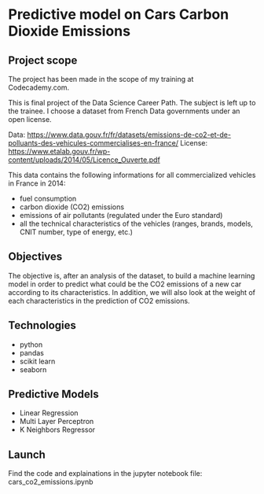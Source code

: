 # Predictive model on Cars Carbon Dioxide Emissions

## Project scope

The project has been made in the scope of my training at Codecademy.com.

This is final project of the Data Science Career Path. The subject is left up to the trainee.
I choose a dataset from French Data governments under an open license.

Data: https://www.data.gouv.fr/fr/datasets/emissions-de-co2-et-de-polluants-des-vehicules-commercialises-en-france/
License: https://www.etalab.gouv.fr/wp-content/uploads/2014/05/Licence_Ouverte.pdf

This data contains the following informations for all commercialized vehicles in France in 2014:
+ fuel consumption
+ carbon dioxide (CO2) emissions
+ emissions of air pollutants (regulated under the Euro standard)
+ all the technical characteristics of the vehicles (ranges, brands, models, CNIT number, type of energy, etc.)

## Objectives
The objective is, after an analysis of the dataset, to build a machine learning model in order to predict what could be the CO2 emissions of a new car according to its characteristics. In addition, we will also look at the weight of each characteristics in the prediction of CO2 emissions.

## Technologies

+ python
+ pandas
+ scikit learn
+ seaborn

## Predictive Models 

+ Linear Regression
+ Multi Layer Perceptron
+ K Neighbors Regressor

## Launch

Find the code and explainations in the jupyter notebook file: cars_co2_emissions.ipynb

